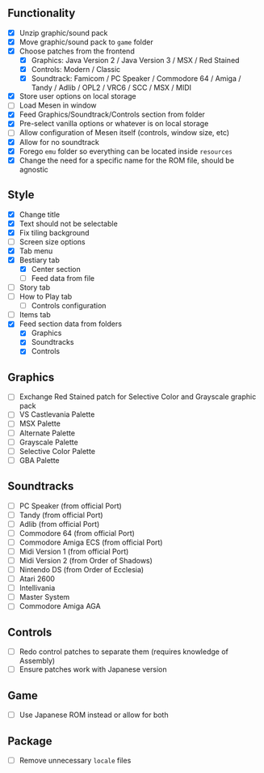 ## Functionality

- [x] Unzip graphic/sound pack
- [x] Move graphic/sound pack to `game` folder
- [x] Choose patches from the frontend
  - [x] Graphics: Java Version 2 / Java Version 3 / MSX / Red Stained
  - [x] Controls: Modern / Classic
  - [x] Soundtrack: Famicom / PC Speaker / Commodore 64 / Amiga / Tandy / Adlib / OPL2 / VRC6 / SCC / MSX / MIDI
- [x] Store user options on local storage
- [ ] Load Mesen in window
- [x] Feed Graphics/Soundtrack/Controls section from folder
- [x] Pre-select vanilla options or whatever is on local storage
- [ ] Allow configuration of Mesen itself (controls, window size, etc)
- [x] Allow for no soundtrack
- [x] Forego `emu` folder so everything can be located inside `resources`
- [x] Change the need for a specific name for the ROM file, should be agnostic

## Style

- [x] Change title
- [x] Text should not be selectable
- [x] Fix tiling background
- [ ] Screen size options
- [x] Tab menu
- [x] Bestiary tab
  - [x] Center section
  - [ ] Feed data from file
- [ ] Story tab
- [ ] How to Play tab
  - [ ] Controls configuration
- [ ] Items tab
- [x] Feed section data from folders
  - [x] Graphics
  - [x] Soundtracks
  - [x] Controls

## Graphics

- [ ] Exchange Red Stained patch for Selective Color and Grayscale graphic pack
- [ ] VS Castlevania Palette
- [ ] MSX Palette
- [ ] Alternate Palette
- [ ] Grayscale Palette
- [ ] Selective Color Palette
- [ ] GBA Palette

## Soundtracks

- [ ] PC Speaker (from official Port)
- [ ] Tandy (from official Port)
- [ ] Adlib (from official Port)
- [ ] Commodore 64 (from official Port)
- [ ] Commodore Amiga ECS (from official Port)
- [ ] Midi Version 1 (from official Port)
- [ ] Midi Version 2 (from Order of Shadows)
- [ ] Nintendo DS (from Order of Ecclesia)
- [ ] Atari 2600
- [ ] Intellivania
- [ ] Master System
- [ ] Commodore Amiga AGA

## Controls

- [ ] Redo control patches to separate them (requires knowledge of Assembly)
- [ ] Ensure patches work with Japanese version

## Game

- [ ] Use Japanese ROM instead or allow for both

## Package

- [ ] Remove unnecessary `locale` files
